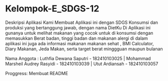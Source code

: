 # Kelompok-E_SDGS-12
Deskripsi Aplikasi
Kami Membuat Aplikasi ini dengan SDGS Konsumsi dan produksi yang bertanggung jawab, dengan nama DietKu
Di Aplikasi ini gunanya untuk melihat makanan yang cocok untuk di konsumsi dengan memasukkan Berat badan, tinggi badan dan makanan alergi
di dalam aplikasi ini juga ada informasi makanan makanan sehat , BMI Calculator, Diary Makanan, Jeda Makan, serta target berat minggguan maupun bulanan

Nama Anggota :
Luthfia Dewana Saputri - 182410103025 | 
Mohammad Marsheil Audrey Rasyidi - 182410103039 | 
Utut Ardiansah - 182410103057

Proggress:
Membuat README

